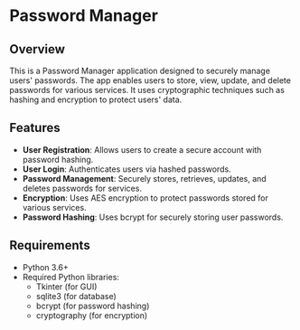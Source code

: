 # Password Manager

## Overview
This is a Password Manager application designed to securely manage users' passwords. The app enables users to store, view, update, and delete passwords for various services. It uses cryptographic techniques such as hashing and encryption to protect users' data.

## Features
- **User Registration**: Allows users to create a secure account with password hashing.
- **User Login**: Authenticates users via hashed passwords.
- **Password Management**: Securely stores, retrieves, updates, and deletes passwords for services.
- **Encryption**: Uses AES encryption to protect passwords stored for various services.
- **Password Hashing**: Uses bcrypt for securely storing user passwords.

## Requirements
- Python 3.6+
- Required Python libraries:
  - Tkinter (for GUI)
  - sqlite3 (for database)
  - bcrypt (for password hashing)
  - cryptography (for encryption)

